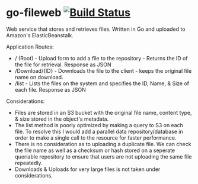 # go-fileweb [![Build Status](https://travis-ci.org/Jazaret/go-fileweb.svg?branch=master)](https://travis-ci.org/Jazaret/go-fileweb)

Web service that stores and retrieves files. Written in Go and uploaded to Amazon's ElasticBeanstalk. 

Application Routes:

* / (Root) - Upload form to add a file to the repository - Returns the ID of the file for retrieval. Response as JSON
* /Download/{ID} - Downloads the file to the client - keeps the original file name on download.
* /list - Lists the files on the system and specifies the ID, Name, & Size of each file. Response as JSON

Considerations:
* Files are stored in an S3 bucket with the original file name, content type, & size stored in the object's metadata. 
* The list method is poorly optimized by making a query to S3 on each file. To resolve this I would add a parallel data repository/database in order to make a single call to the resource for faster performance.
* There is no consideration as to uploading a duplicate file. We can check the file name as well as a checksum or hash stored on a seperate queriable repository to ensure that users are not uploading the same file repeatedly. 
* Downloads & Uploads for very large files is not taken under considerations. 
